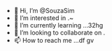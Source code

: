 - 👋 Hi, I’m @SouzaSim
- 👀 I’m interested in .~
- 🌱 I’m currently learning ...32hg
- 💞️ I’m looking to collaborate on .
- 📫 How to reach me ...df
gv
<!---
SouzaSim/SouzaSim is a ✨ special ✨ repository because its `README.md` (this file) appears on your GitHub profile.
You can click the Preview link to take a look at your changes.
--->
